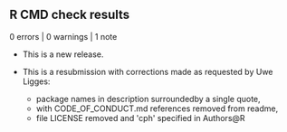 ## R CMD check results

0 errors | 0 warnings | 1 note

* This is a new release.

* This is a resubmission with corrections made as requested by Uwe Ligges:
   * package names in description surroundedby a single quote,
   * with CODE_OF_CONDUCT.md references removed from readme,
   * file LICENSE removed and 'cph' specified in Authors@R
